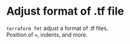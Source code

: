 # Adjust format of .tf file  
`terraform fmt` adjust a format of .tf files.  
Position of `=`, indents, and more.  
